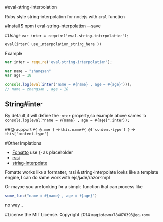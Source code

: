#eval-string-interpolation

Ruby style string-interpolation for nodejs with `eval` function

#Install
	$ npm i eval-string-interpolation --save
	
#Usage
`var inter = require('eval-string-interpolation');`

`eval(inter( use_interpolation_string_here ))`

Example
```js
var inter = require('eval-string-interpolation');

var name = "zhangsan"
var age = 18

console.log(eval(inter("name = #{name} , age = #{age}")));
// name = zhangsan , age = 18
```

## String#inter
By default,it will define the `inter` property,so example above sames to
`console.log(eval("name = #{name} , age = #{age}".inter));`


##@ support
`#{ @name }` -> `this.name`
`#{ @['content-type'] }` -> `this['content-type']`


#Other Implations
- [Fomatto](https://github.com/BonsaiDen/Fomatto) use {} as placeholder
- [rssi](https://github.com/mvasilkov/rssi) 
- [string-interpolate](https://github.com/alexeyraspopov/string-interpolate)

Fomatto works like a formatter, rssi & string-interpolate looks like a template engine, I can do same work with ejs/jade/razor-tmpl

Or maybe you are looking for  a simple function that can process like
```js
some_func("name = #{name} , age = #{age}")
```
no way...

#License
the MIT License. Copyright 2014 `magicdawn<784876393@qq.com>`